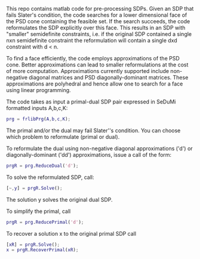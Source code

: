 This repo contains matlab code for pre-processing SDPs.  Given an SDP that fails Slater's condition, the code searches
for a lower dimensional face of the PSD cone containing the feasible set. If the search succeeds, the code reformulates the SDP explicitly
over this face.  This results in an SDP with "smaller" semidefinite constraints, i.e. if the original SDP contained a single nxn semidefinite
constraint the reformulation will contain a single dxd constraint with d < n.
  
To find a face efficiently, the code employs approximations of the PSD cone. Better approximations can lead to smaller reformulations at the cost of more computation.  Approximations currently supported include non-negative diagonal matrices and PSD diagonally-dominant matrices.  These approximations are polyhedral
and hence allow one to search for a face using linear programming.

The code takes as input a primal-dual SDP pair expressed in SeDuMi formatted inputs A,b,c,K:
```Matlab
prg = frlibPrg(A,b,c,K);
```
The primal and/or the dual may fail Slater''s condition. You can choose which problem to reformulate (primal or dual).  

To reformulate the dual using non-negative diagonal approximations ('d') or diagonally-dominant ('dd') approximations, issue a call
of the form:

```Matlab
prgR = prg.ReduceDual('d');
```
To solve the reformulated SDP, call:
```Matlab
[~,y] = prgR.Solve();
```
The solution y solves the original dual SDP.  

To simplify the primal, call
```Matlab
prgR = prg.ReducePrimal('d');
```
To recover a solution x to the original primal SDP call
```Matlab
[xR] = prgR.Solve();
x = prgR.RecoverPrimal(xR);
```

